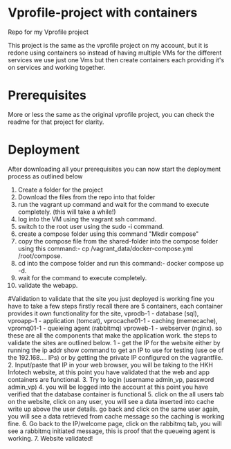 # Vprofile-project with containers
Repo for my Vprofile project

This project is the same as the vprofile project on my account, but it is redone using containers
so instead of having multiple VMs for the different services we use just one Vms but then create containers each providing it's on 
services and working together.

# Prerequisites
More or less the same as the original vprofile project, you can check the readme for that project for clarity.


# Deployment
After downloading all your prerequisites you can now start the deployment process as outlined below
1. Create a folder for the project
3. Download the files from the repo into that folder
4. run the vagrant up command and wait for the command to execute completely. (this will take a while!)
5. log into the VM using the vagrant ssh command.
6. switch to the root user using the sudo -i command.
7. create a compose folder using this command "Mkdir compose"
7. copy the compose file from the shared-folder into the compose folder using this command:- cp /vagrant_data/docker-compose.yml /root/compose.
8. cd into the compose folder and run this command:- docker compose up -d.
9. wait for the command to execute completely.
11. validate the webapp.


#Validation
to validate that the site you just deployed is working fine you have to take a few steps
firstly recall there are 5 containers, each container provides it own functionality for the site,
vprodb-1 - database (sql), vproapp-1 - application (tomcat), vprocache01-1 - caching (memecache), vpromq01-1 - queieing agent (rabbitmq)
vproweb-1 -  webserver (nginx). so these are all the components that make the application work. the steps to validate the
sites are outlined below.
1 - get the IP for the website either by running the ip addr show command to get an IP to use for testing (use oe of the 192.168.... IPs)
or by getting the private IP configured on the vagrantfile.
2. Input/paste that IP in your web browser, you will be taking to the HKH Infotech website, at this point
you have validated that the web and app containers are functional.
3. Try to login (username admin_vp, password admin_vp)
4. you will be logged into the account at this point you have verified that the database container is functional
5. click on the all users tab on the website, click on any user, you will see a data inserted into cache write up
above the user details. go back and click on the same user again, you will see a data retrieved from cache message
so the caching is working fine.
6. Go back to the IP/welcome page, click on the rabbitmq tab, you will see a rabbitmq initiated message, this is proof
that the queueing agent is working.
7. Website validated!